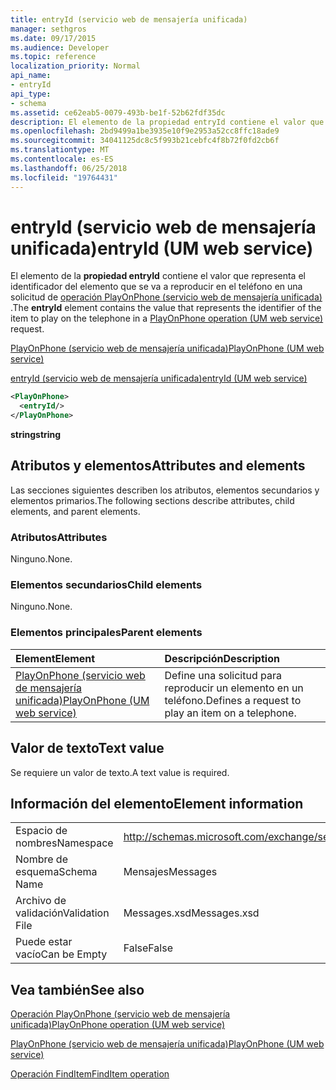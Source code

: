 ```yaml
---
title: entryId (servicio web de mensajería unificada)
manager: sethgros
ms.date: 09/17/2015
ms.audience: Developer
ms.topic: reference
localization_priority: Normal
api_name:
- entryId
api_type:
- schema
ms.assetid: ce62eab5-0079-493b-be1f-52b62fdf35dc
description: El elemento de la propiedad entryId contiene el valor que representa el identificador del elemento que se va a reproducir en el teléfono en una solicitud de PlayOnPhone operación (servicio web de mensajería unificada).
ms.openlocfilehash: 2bd9499a1be3935e10f9e2953a52cc8ffc18ade9
ms.sourcegitcommit: 34041125dc8c5f993b21cebfc4f8b72f0fd2cb6f
ms.translationtype: MT
ms.contentlocale: es-ES
ms.lasthandoff: 06/25/2018
ms.locfileid: "19764431"
---
```

# <a name="entryid-um-web-service"></a><span data-ttu-id="8efa3-103">entryId (servicio web de mensajería unificada)</span><span class="sxs-lookup"><span data-stu-id="8efa3-103">entryId (UM web service)</span></span>

<span data-ttu-id="8efa3-104">El elemento de la **propiedad entryId** contiene el valor que representa el identificador del elemento que se va a reproducir en el teléfono en una solicitud de [operación PlayOnPhone (servicio web de mensajería unificada)](playonphone-operation-um-web-service.md) .</span><span class="sxs-lookup"><span data-stu-id="8efa3-104">The **entryId** element contains the value that represents the identifier of the item to play on the telephone in a [PlayOnPhone operation (UM web service)](playonphone-operation-um-web-service.md) request.</span></span> 
  
[<span data-ttu-id="8efa3-105">PlayOnPhone (servicio web de mensajería unificada)</span><span class="sxs-lookup"><span data-stu-id="8efa3-105">PlayOnPhone (UM web service)</span></span>](playonphone-um-web-service.md)
  
[<span data-ttu-id="8efa3-106">entryId (servicio web de mensajería unificada)</span><span class="sxs-lookup"><span data-stu-id="8efa3-106">entryId (UM web service)</span></span>](entryid-um-web-service.md)
  
```xml
<PlayOnPhone>
  <entryId/>
</PlayOnPhone>
```

 <span data-ttu-id="8efa3-107">**string**</span><span class="sxs-lookup"><span data-stu-id="8efa3-107">**string**</span></span>
## <a name="attributes-and-elements"></a><span data-ttu-id="8efa3-108">Atributos y elementos</span><span class="sxs-lookup"><span data-stu-id="8efa3-108">Attributes and elements</span></span>

<span data-ttu-id="8efa3-109">Las secciones siguientes describen los atributos, elementos secundarios y elementos primarios.</span><span class="sxs-lookup"><span data-stu-id="8efa3-109">The following sections describe attributes, child elements, and parent elements.</span></span>
  
### <a name="attributes"></a><span data-ttu-id="8efa3-110">Atributos</span><span class="sxs-lookup"><span data-stu-id="8efa3-110">Attributes</span></span>

<span data-ttu-id="8efa3-111">Ninguno.</span><span class="sxs-lookup"><span data-stu-id="8efa3-111">None.</span></span>
  
### <a name="child-elements"></a><span data-ttu-id="8efa3-112">Elementos secundarios</span><span class="sxs-lookup"><span data-stu-id="8efa3-112">Child elements</span></span>

<span data-ttu-id="8efa3-113">Ninguno.</span><span class="sxs-lookup"><span data-stu-id="8efa3-113">None.</span></span>
  
### <a name="parent-elements"></a><span data-ttu-id="8efa3-114">Elementos principales</span><span class="sxs-lookup"><span data-stu-id="8efa3-114">Parent elements</span></span>

|<span data-ttu-id="8efa3-115">**Element**</span><span class="sxs-lookup"><span data-stu-id="8efa3-115">**Element**</span></span>|<span data-ttu-id="8efa3-116">**Descripción**</span><span class="sxs-lookup"><span data-stu-id="8efa3-116">**Description**</span></span>|
|:-----|:-----|
|[<span data-ttu-id="8efa3-117">PlayOnPhone (servicio web de mensajería unificada)</span><span class="sxs-lookup"><span data-stu-id="8efa3-117">PlayOnPhone (UM web service)</span></span>](playonphone-um-web-service.md) <br/> |<span data-ttu-id="8efa3-118">Define una solicitud para reproducir un elemento en un teléfono.</span><span class="sxs-lookup"><span data-stu-id="8efa3-118">Defines a request to play an item on a telephone.</span></span>  <br/> |
   
## <a name="text-value"></a><span data-ttu-id="8efa3-119">Valor de texto</span><span class="sxs-lookup"><span data-stu-id="8efa3-119">Text value</span></span>

<span data-ttu-id="8efa3-120">Se requiere un valor de texto.</span><span class="sxs-lookup"><span data-stu-id="8efa3-120">A text value is required.</span></span>
  
## <a name="element-information"></a><span data-ttu-id="8efa3-121">Información del elemento</span><span class="sxs-lookup"><span data-stu-id="8efa3-121">Element information</span></span>

|||
|:-----|:-----|
|<span data-ttu-id="8efa3-122">Espacio de nombres</span><span class="sxs-lookup"><span data-stu-id="8efa3-122">Namespace</span></span>  <br/> |http://schemas.microsoft.com/exchange/services/2006/messages  <br/> |
|<span data-ttu-id="8efa3-123">Nombre de esquema</span><span class="sxs-lookup"><span data-stu-id="8efa3-123">Schema Name</span></span>  <br/> |<span data-ttu-id="8efa3-124">Mensajes</span><span class="sxs-lookup"><span data-stu-id="8efa3-124">Messages</span></span>  <br/> |
|<span data-ttu-id="8efa3-125">Archivo de validación</span><span class="sxs-lookup"><span data-stu-id="8efa3-125">Validation File</span></span>  <br/> |<span data-ttu-id="8efa3-126">Messages.xsd</span><span class="sxs-lookup"><span data-stu-id="8efa3-126">Messages.xsd</span></span>  <br/> |
|<span data-ttu-id="8efa3-127">Puede estar vacío</span><span class="sxs-lookup"><span data-stu-id="8efa3-127">Can be Empty</span></span>  <br/> |<span data-ttu-id="8efa3-128">False</span><span class="sxs-lookup"><span data-stu-id="8efa3-128">False</span></span>  <br/> |
   
## <a name="see-also"></a><span data-ttu-id="8efa3-129">Vea también</span><span class="sxs-lookup"><span data-stu-id="8efa3-129">See also</span></span>



[<span data-ttu-id="8efa3-130">Operación PlayOnPhone (servicio web de mensajería unificada)</span><span class="sxs-lookup"><span data-stu-id="8efa3-130">PlayOnPhone operation (UM web service)</span></span>](playonphone-operation-um-web-service.md)
  
[<span data-ttu-id="8efa3-131">PlayOnPhone (servicio web de mensajería unificada)</span><span class="sxs-lookup"><span data-stu-id="8efa3-131">PlayOnPhone (UM web service)</span></span>](playonphone-um-web-service.md)
  
[<span data-ttu-id="8efa3-132">Operación FindItem</span><span class="sxs-lookup"><span data-stu-id="8efa3-132">FindItem operation</span></span>](finditem-operation.md)

